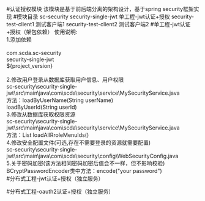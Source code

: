 #认证授权模块
    该模块是基于前后端分离的架构设计，基于spring security框架实现
#模块目录
    sc-security
        security-single-jwt 单工程-jwt认证+授权
        security-test-client1 测试客户端1
        security-test-client2 测试客户端2
#单工程-jwt认证+授权（架包依赖）
    使用说明:  
    1.添加依赖  
         <dependency>  
            <groupId>com.scda.sc-security</groupId>  
            <artifactId>security-single-jwt</artifactId>  
            <version>${project_version}</version>  
         </dependency>  
    2.修改用户登录从数据库获取用户信息、用户权限  
        sc-security\security-single-jwt\src\main\java\com\scda\security\service\MySecurityService.java  
        方法：loadByUserName(String userName)  
              loadByUserId(String userId)  
    3.修改从数据库获取权限资源  
        sc-security\security-single-jwt\src\main\java\com\scda\security\service\MySecurityService.java  
        方法：List<SysRoleMenuVo> loadAllRroleMenuIds()  
    4.修改安全配置文件(可选,存在不需要登录的资源就需要配置)   
        sc-security\security-single-jwt\src\main\java\com\scda\security\config\WebSecurityConfig.java  
    5.关于密码加密(该方法相同密码加密后值会不一样，但不影响校验)
        BCryptPasswordEncoder类中方法：encode("your password")  
#分布式工程-jwt认证+授权（独立服务） 
     
#分布式工程-oauth2认证+授权（独立服务）  
